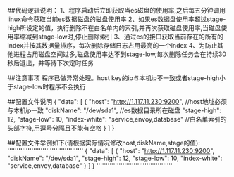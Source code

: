 ##代码逻辑说明：
1、程序启动后立即获取当es磁盘的使用率,之后每五分钟调用linux命令获取当前es数据磁盘的磁盘使用率
2、如果es数据盘使用率超过stage-high所设定的值，执行删除不在白名单内的索引,并再次获取磁盘使用率,当磁盘使用率缩减到stage-low时,停止删除索引
3、通过es的接口获取当前存在的所有的index并按其数据量排序，每次删除存储日志占用最高的一个index
4、为防止其他进程占用磁盘空间过多,磁盘使用率达不到stage-low,每次删除任务会在持续30秒后退出，并等待下次定时任务

##注意事项
程序已做异常处理。host key的ip与本机ip不一致或者stage-high小于stage-low时程序不会执行

##配置文件说明
{
  "data": [
    {
      "host": "http://1.117.11.230:9200",		//host地址必须与本机ip一致
      "diskName": "/dev/sda1",					//es数据目录所在磁盘
      "stage-high": 12,
      "stage-low": 10,
      "index-white": "service,envoy,database"	//白名单索引的头部字符,用逗号分隔且不能有空格
    }
  ]
}


##配置文件举例如下(请根据实际情况修改host,diskName,stage的值):
'''''''''''''''''''''''''''''''''''''''''
{
  "data": [
    {
      "host": "http://1.117.11.230:9200",
      "diskName": "/dev/sda1",
      "stage-high": 12,
      "stage-low": 10,
      "index-white": "service,envoy,database"
    }
  ]
}
'''''''''''''''''''''''''''''''''''''''''
